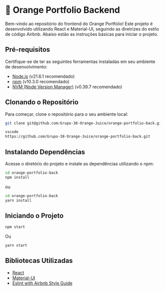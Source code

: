 # 🍊 Orange Portfolio Backend

Bem-vindo ao repositório do frontend do Orange Portfolio! Este projeto é desenvolvido utilizando React e Material-UI, seguindo as diretrizes do estilo de código Airbnb. Abaixo estão as instruções básicas para iniciar o projeto.

## Pré-requisitos

Certifique-se de ter as seguintes ferramentas instaladas em seu ambiente de desenvolvimento:

- [Node.js](https://nodejs.org/) (v21.6.1 recomendado)
- [npm](https://www.npmjs.com/) (v10.3.0 recomendado)
- [NVM (Node Version Manager)](https://github.com/nvm-sh/nvm) (v0.39.7 recomendado)

## Clonando o Repositório

Para começar, clone o repositório para o seu ambiente local:

```bash
git clone git@github.com:Grupo-38-Orange-Juice/orange-portfolio-back.git

vscode
https://github.com/Grupo-38-Orange-Juice/orange-portfolio-back.git

```
## Instalando Dependências

Acesse o diretório do projeto e instale as dependências utilizando o npm:

```bash
cd orange-portfolio-back
npm install
```
ou
```bash
cd orange-portfolio-back
yarn install
```

## Iniciando o Projeto
```bash
npm start
```
Ou
```bash
yarn start
```
## Bibliotecas Utilizadas

- [React](https://reactjs.org/)
- [Material-UI](https://material-ui.com/)
- [Eslint with Airbnb Style Guide](https://www.npmjs.com/package/eslint-config-airbnb)
